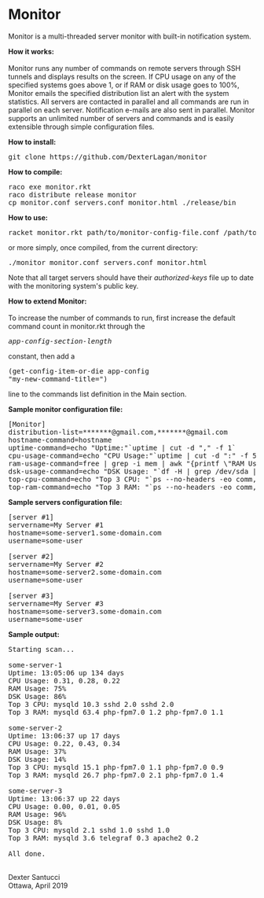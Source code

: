 # Monitor
Monitor is a multi-threaded server monitor with built-in notification system.

<b>How it works:</b><br><br>
Monitor runs any number of commands on remote servers through SSH tunnels and displays results on the screen. If CPU usage on any of the specified systems goes above 1, or if RAM or disk usage goes to 100%, Monitor emails the specified distribution list an alert with the system statistics. All servers are contacted in parallel and all commands are run in parallel on each server. Notification e-mails are also sent in parallel. Monitor supports an unlimited number of servers and commands and is easily extensible through simple configuration files.

<b>How to install:</b>
<pre>
git clone https://github.com/DexterLagan/monitor
</pre>

<b>How to compile:</b>
<pre>
raco exe monitor.rkt
raco distribute release monitor
cp monitor.conf servers.conf monitor.html ./release/bin
</pre>

<b>How to use:</b>
<pre>
racket monitor.rkt path/to/monitor-config-file.conf /path/to/servers-config-file.conf /path/to/html-email-template.html
</pre>
or more simply, once compiled, from the current directory:
<pre>
./monitor monitor.conf servers.conf monitor.html
</pre>
Note that all target servers should have their *authorized-keys* file up to date with the monitoring system's public key.

<b>How to extend Monitor:</b><br><br>
To increase the number of commands to run, first increase the default command count in monitor.rkt through the <pre>*app-config-section-length*</pre> constant, then add a <pre>(get-config-item-or-die app-config "my-new-command-title=")</pre> line to the commands list definition in the Main section.

<b>Sample monitor configuration file:</b>
<pre>
[Monitor]
distribution-list=*******@gmail.com,*******@gmail.com
hostname-command=hostname
uptime-command=echo "Uptime:"`uptime | cut -d "," -f 1`
cpu-usage-command=echo "CPU Usage:"`uptime | cut -d ":" -f 5`
ram-usage-command=free | grep -i mem | awk "{printf \"RAM Usage: %i%%\",\$3/\$2 * 100.0}"
dsk-usage-command=echo "DSK Usage: "`df -H | grep /dev/sda | sed "s/.*[ \t][ \t]*\([0-9][0-9]*\)%.*/\1%/"`
top-cpu-command=echo "Top 3 CPU: "`ps --no-headers -eo comm,pcpu --sort=-%cpu | head -n 3`
top-ram-command=echo "Top 3 RAM: "`ps --no-headers -eo comm,pmem --sort=-%mem | head -n 3`
</pre>

<b>Sample servers configuration file:</b>
<pre>
[server #1]
servername=My Server #1
hostname=some-server1.some-domain.com
username=some-user

[server #2]
servername=My Server #2
hostname=some-server2.some-domain.com
username=some-user

[server #3]
servername=My Server #3
hostname=some-server3.some-domain.com
username=some-user
</pre>

<b>Sample output:</b>
<pre>
Starting scan...

some-server-1
Uptime: 13:05:06 up 134 days
CPU Usage: 0.31, 0.28, 0.22
RAM Usage: 75%
DSK Usage: 86%
Top 3 CPU: mysqld 10.3 sshd 2.0 sshd 2.0
Top 3 RAM: mysqld 63.4 php-fpm7.0 1.2 php-fpm7.0 1.1

some-server-2
Uptime: 13:06:37 up 17 days
CPU Usage: 0.22, 0.43, 0.34
RAM Usage: 37%
DSK Usage: 14%
Top 3 CPU: mysqld 15.1 php-fpm7.0 1.1 php-fpm7.0 0.9
Top 3 RAM: mysqld 26.7 php-fpm7.0 2.1 php-fpm7.0 1.4

some-server-3
Uptime: 13:06:37 up 22 days
CPU Usage: 0.00, 0.01, 0.05
RAM Usage: 96%
DSK Usage: 8%
Top 3 CPU: mysqld 2.1 sshd 1.0 sshd 1.0
Top 3 RAM: mysqld 3.6 telegraf 0.3 apache2 0.2

All done.
</pre>

<br>
Dexter Santucci<br>
Ottawa, April 2019
